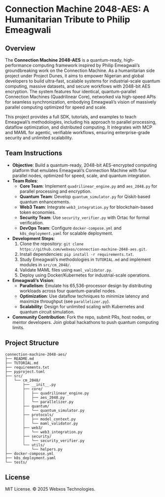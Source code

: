 # Connection Machine 2048-AES: A Humanitarian Tribute to Philip Emeagwali

## Overview
The **Connection Machine 2048-AES** is a quantum-ready, high-performance computing framework inspired by Philip Emeagwali’s groundbreaking work on the Connection Machine. As a humanitarian side project under Project Dunes, it aims to empower Nigerian and global developers to build ultra-fast, scalable systems for industrial-scale quantum computing, massive datasets, and secure workflows with 2048-bit AES encryption. The system features four identical, quantum-parallel Connection Machines (Quadrilinear Core), networked via high-speed APIs for seamless synchronization, embodying Emeagwali’s vision of massively parallel computing optimized for speed and scale.

This project provides a full SDK, tutorials, and examples to teach Emeagwali’s methodologies, including his approach to parallel processing, dataflow optimization, and distributed computing. It integrates with MCP and MAML for agentic, verifiable workflows, ensuring enterprise-grade security and unlimited scalability.

## Team Instructions
- **Objective**: Build a quantum-ready, 2048-bit AES-encrypted computing platform that emulates Emeagwali’s Connection Machine with four parallel nodes, optimized for speed, scale, and quantum integration.
- **Team Roles**:
  - **Core Team**: Implement `quadrilinear_engine.py` and `aes_2048.py` for parallel processing and encryption.
  - **Quantum Team**: Develop `quantum_simulator.py` for Qiskit-based quantum enhancements.
  - **Web3 Team**: Integrate `web3_integration.py` for blockchain-based token economies.
  - **Security Team**: Use `security_verifier.py` with Ortac for formal verification.
  - **DevOps Team**: Configure `docker-compose.yml` and `k8s_deployment.yaml` for scalable deployment.
- **Development Steps**:
  1. Clone the repository: `git clone https://github.com/webxos/connection-machine-2048-aes.git`.
  2. Install dependencies: `pip install -r requirements.txt`.
  3. Study Emeagwali’s methodologies in `TUTORIAL.md` and implement modules in `src/cm_2048/`.
  4. Validate MAML files using `maml_validator.py`.
  5. Deploy using Docker/Kubernetes for industrial-scale operations.
- **Emeagwali’s Vision**:
  - **Parallelism**: Emulate his 65,536-processor design by distributing workloads across four quantum-parallel nodes.
  - **Optimization**: Use dataflow techniques to minimize latency and maximize throughput (see `parallelizer.py`).
  - **Scalability**: Design for unlimited scaling with Kubernetes and quantum circuit simulation.
- **Community Contribution**: Fork the repo, submit PRs, host nodes, or mentor developers. Join global hackathons to push quantum computing limits.

## Project Structure
```
connection-machine-2048-aes/
├── README.md
├── TUTORIAL.md
├── requirements.txt
├── pyproject.toml
├── src/
│   └── cm_2048/
│       ├── __init__.py
│       ├── core/
│       │   ├── quadrilinear_engine.py
│       │   ├── aes_2048.py
│       │   └── parallelizer.py
│       ├── quantum/
│       │   └── quantum_simulator.py
│       ├── protocols/
│       │   ├── model_context.py
│       │   └── maml_validator.py
│       ├── web3/
│       │   └── web3_integration.py
│       ├── security/
│       │   └── security_verifier.py
│       └── utils/
│           └── helpers.py
├── docker-compose.yml
├── k8s_deployment.yaml
└── tests/
```

## License
MIT License. © 2025 Webxos Technologies.